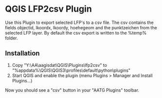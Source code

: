 # QGIS LFP2csv Plugin

Use this Plugin to export selected LFP's to a csv file. 
The csv contains the fields objectid, lkoordx, lkoordy, hoehegeom and the punktzeichen from the selected LFP layer.
By default the csv export is written to the %temp% folder.

## Installation

1. Copy "Y:\AA\aagisdat\QGIS\Plugins\lfp2csv" to "%appdata%\QGIS\QGIS3\profiles\default\python\plugins"
2. Start QGIS and enable the plugin (menu Plugins > Manager and Install Plugins...)

Now you should see a "csv" button in your "AATG Plugins" toolbar.